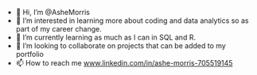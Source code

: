 - 👋 Hi, I’m @AsheMorris
- 👀 I’m interested in learning more about coding and data analytics so as part of my career change.
- 🌱 I’m currently learning as much as I can in SQL and R.
- 💞️ I’m looking to collaborate on projects that can be added to my portfolio
- 📫 How to reach me www.linkedin.com/in/ashe-morris-705519145

<!---
AsheMorris/AsheMorris is a ✨ special ✨ repository because its `README.md` (this file) appears on your GitHub profile.
You can click the Preview link to take a look at your changes.
--->
